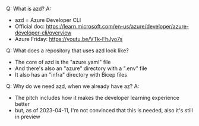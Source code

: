 Q: What is azd?
A:
- azd = Azure Developer CLI
- Official doc: https://learn.microsoft.com/en-us/azure/developer/azure-developer-cli/overview
- Azure Friday: https://youtu.be/VTk-FhJyo7s

Q: What does a repository that uses azd look like?
- The core of azd is the "azure.yaml" file
- And there's also an "azure" directory with a ".env" file
- It also has an "infra" directory with Bicep files

Q: Why do we need azd, when we already have az?
A:
- The pitch includes how it makes the developer learning experience better
- but, as of 2023-04-11, I'm not convinced that this is needed, also it's still in preview

